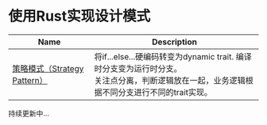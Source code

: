 # 使用Rust实现设计模式

| Name | Description |
| ---  | ---         |
| [策略模式（Strategy Pattern）](./strategy_pattern/content.rs)| 将if...else...硬编码转变为dynamic trait. 编译时分支变为运行时分支。</br>关注点分离，判断逻辑放在一起，业务逻辑根据不同分支进行不同的trait实现。 |

持续更新中...
